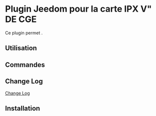 # Plugin Jeedom pour la carte IPX V" DE CGE

Ce plugin permet .


## Utilisation


## Commandes


## Change Log

[Change Log](changelog.md)

## Installation

